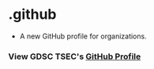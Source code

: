 # .github 

- A new GitHub profile for organizations.


### View GDSC TSEC's [GitHub Profile](/profile)
